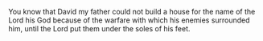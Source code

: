 You know that David my father could not build a house for the name of the Lord his God because of the warfare with which his enemies surrounded him, until the Lord put them under the soles of his feet.
